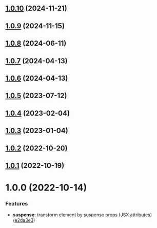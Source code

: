 ## [1.0.10](https://github.com/r17x/babel-plugin-react-suspense/compare/v1.0.9...v1.0.10) (2024-11-21)

## [1.0.9](https://github.com/r17x/babel-plugin-react-suspense/compare/v1.0.8...v1.0.9) (2024-11-15)

## [1.0.8](https://github.com/r17x/babel-plugin-react-suspense/compare/v1.0.7...v1.0.8) (2024-06-11)

## [1.0.7](https://github.com/r17x/babel-plugin-react-suspense/compare/v1.0.6...v1.0.7) (2024-04-13)

## [1.0.6](https://github.com/r17x/babel-plugin-react-suspense/compare/v1.0.5...v1.0.6) (2024-04-13)

## [1.0.5](https://github.com/r17x/babel-plugin-react-suspense/compare/v1.0.4...v1.0.5) (2023-07-12)

## [1.0.4](https://github.com/r17x/babel-plugin-react-suspense/compare/v1.0.3...v1.0.4) (2023-02-04)

## [1.0.3](https://github.com/r17x/babel-plugin-react-suspense/compare/v1.0.2...v1.0.3) (2023-01-04)

## [1.0.2](https://github.com/r17x/babel-plugin-react-suspense/compare/v1.0.1...v1.0.2) (2022-10-20)

## [1.0.1](https://github.com/r17x/babel-plugin-react-suspense/compare/v1.0.0...v1.0.1) (2022-10-19)

# 1.0.0 (2022-10-14)

### Features

- **suspense:** transform element by suspense props (JSX attributes) ([e2da3e3](https://github.com/r17x/babel-plugin-react-suspense/commit/e2da3e3bbdcc799708a9eee1479545eeaef83208))
